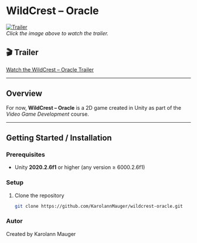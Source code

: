 # WildCrest – Oracle

[![Trailer](https://img.youtube.com/vi/LRiZ9MDlIXI/0.jpg)](https://youtu.be/LRiZ9MDlIXI)  
*Click the image above to watch the trailer.*

## 🎬 Trailer

[Watch the WildCrest – Oracle Trailer](https://youtu.be/LRiZ9MDlIXI)

---

## Overview

For now, **WildCrest – Oracle** is a 2D game created in Unity as part of the *Video Game Development* course.

---

## Getting Started / Installation

### Prerequisites

- Unity **2020.2.6f1** or higher (any version ≥ 6000.2.6f1)

### Setup

1. Clone the repository  
   ```bash
   git clone https://github.com/KarolannMauger/wildcrest-oracle.git
   ```
### Autor
Created by Karolann Mauger
